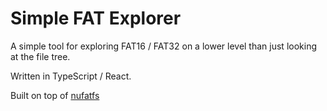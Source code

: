 # Simple FAT Explorer

A simple tool for exploring FAT16 / FAT32 on a lower level than just looking at the file tree.

Written in TypeScript / React.

Built on top of [nufatfs](https://github.com/asivery/nufatfs)

